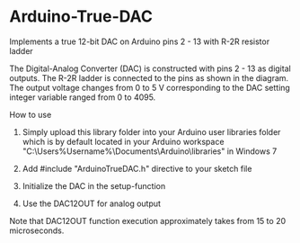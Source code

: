 # Arduino-True-DAC
Implements a true 12-bit DAC on Arduino pins 2 - 13 with R-2R resistor ladder

The Digital-Analog Converter (DAC) is constructed with pins 2 - 13 as digital outputs.
The R-2R ladder is connected to the pins as shown in the diagram.
The output voltage changes from 0 to 5 V corresponding to the DAC setting integer variable ranged from 0 to 4095.

How to use

1) Simply upload this library folder into your Arduino user libraries folder which is by default located in your Arduino workspace "C:\Users\%Username%\Documents\Arduino\libraries\" in Windows 7

2) Add #include "ArduinoTrueDAC.h" directive to your sketch file

3) Initialize the DAC in the setup-function

4) Use the DAC12OUT for analog output


Note that DAC12OUT function execution approximately takes from 15 to 20 microseconds.
